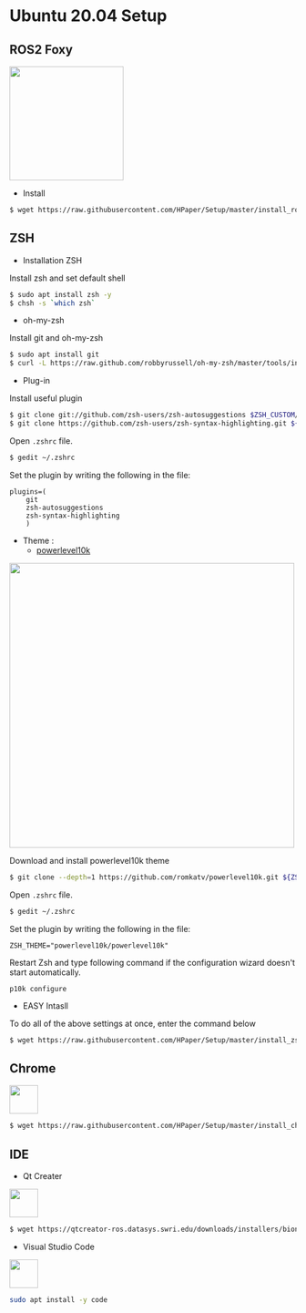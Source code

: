 # Ubuntu 20.04 Setup

## ROS2 Foxy

<img src="https://t1.daumcdn.net/cfile/tistory/9997E4425EDC99272C" width="200">

- Install
``` bash
$ wget https://raw.githubusercontent.com/HPaper/Setup/master/install_ros2_foxy.sh && chmod 755 ./install_ros2_foxy.sh && ./install_ros2_foxy.sh
```

## ZSH
- Installation ZSH

Install zsh and set default shell
``` bash
$ sudo apt install zsh -y 
$ chsh -s `which zsh`
```

- oh-my-zsh

Install git and oh-my-zsh
``` bash
$ sudo apt install git
$ curl -L https://raw.github.com/robbyrussell/oh-my-zsh/master/tools/install.sh | sh
```

- Plug-in

Install useful plugin
``` bash
$ git clone git://github.com/zsh-users/zsh-autosuggestions $ZSH_CUSTOM/plugins/zsh-autosuggestions --depth=1
$ git clone https://github.com/zsh-users/zsh-syntax-highlighting.git ${ZSH_CUSTOM:-~/.oh-my-zsh/custom}/plugins/zsh-syntax-highlighting --depth=1
```

Open `.zshrc` file.
``` bash
$ gedit ~/.zshrc
```

Set the plugin by writing the following in the file:
```
plugins=(
    git
    zsh-autosuggestions
    zsh-syntax-highlighting
    )
```

- Theme :
    - [powerlevel10k](https://github.com/romkatv/powerlevel10k#try-it-out)

<img src="https://raw.githubusercontent.com/romkatv/powerlevel10k-media/master/prompt-styles-high-contrast.png" width="500">


Download and install powerlevel10k theme
``` bash
$ git clone --depth=1 https://github.com/romkatv/powerlevel10k.git ${ZSH_CUSTOM:-~/.oh-my-zsh/custom}/themes/powerlevel10k
```
Open `.zshrc` file.
``` bash
$ gedit ~/.zshrc
```
Set the plugin by writing the following in the file:
```
ZSH_THEME="powerlevel10k/powerlevel10k"
```
Restart Zsh and type following command if the configuration wizard doesn't start automatically.
```
p10k configure
```

- EASY Intasll

To do all of the above settings at once, enter the command below
``` bash
$ wget https://raw.githubusercontent.com/HPaper/Setup/master/install_zsh.sh && chmod 755 ./install_zsh.sh && ./install_zsh.sh
```

## Chrome

<img src="https://upload.wikimedia.org/wikipedia/commons/thumb/a/a5/Google_Chrome_icon_%28September_2014%29.svg/1024px-Google_Chrome_icon_%28September_2014%29.svg.png" width="50">

``` bash
$ wget https://raw.githubusercontent.com/HPaper/Setup/master/install_chrome.sh && chmod 755 ./install_chrome.sh && ./install_chrome.sh
```


## IDE
- Qt Creater

<img src="https://upload.wikimedia.org/wikipedia/commons/thumb/0/0b/Qt_logo_2016.svg/1024px-Qt_logo_2016.svg.png" width="50">

``` bash
$ wget https://qtcreator-ros.datasys.swri.edu/downloads/installers/bionic/qtcreator-ros-bionic-latest-online-installer.run && chmod u+x qtcreator-ros-bionic-latest-online-installer.run && ./qtcreator-ros-bionic-latest-online-installer.run
```
- Visual Studio Code

<img src="https://upload.wikimedia.org/wikipedia/commons/thumb/9/9a/Visual_Studio_Code_1.35_icon.svg/1024px-Visual_Studio_Code_1.35_icon.svg.png" width="50">

``` bash
sudo apt install -y code
```